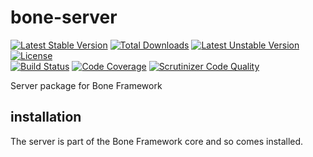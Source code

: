 # bone-server

[![Latest Stable Version](https://poser.pugx.org/delboy1978uk/bone-server/v/stable)](https://packagist.org/packages/delboy1978uk/bone-server) [![Total Downloads](https://poser.pugx.org/delboy1978uk/bone/downloads)](https://packagist.org/packages/delboy1978uk/bone) [![Latest Unstable Version](https://poser.pugx.org/delboy1978uk/bone-server/v/unstable)](https://packagist.org/packages/delboy1978uk/bone-server) [![License](https://poser.pugx.org/delboy1978uk/bone-server/license)](https://packagist.org/packages/delboy1978uk/bone-server)<br />
[![Build Status](https://travis-ci.org/delboy1978uk/bone-server.png?branch=master)](https://travis-ci.org/delboy1978uk/bone-server) [![Code Coverage](https://scrutinizer-ci.com/g/delboy1978uk/bone-server/badges/coverage.png?b=master)](https://scrutinizer-ci.com/g/delboy1978uk/bone-server/?branch=master) [![Scrutinizer Code Quality](https://scrutinizer-ci.com/g/delboy1978uk/bone-server/badges/quality-score.png?b=master)](https://scrutinizer-ci.com/g/delboy1978uk/bone-server/?branch=master)<br />

Server package for Bone Framework
## installation
The server is part of the Bone Framework core and so comes installed.